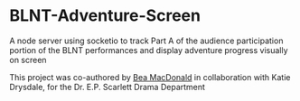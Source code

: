 # BLNT-Adventure-Screen
A node server using socketio to track Part A of the audience participation portion of the BLNT performances and display adventure progress visually on screen

This project was co-authored by [Bea MacDonald](https://github.com/Q-Bea) in collaboration with Katie Drysdale, for the Dr. E.P. Scarlett Drama Department
